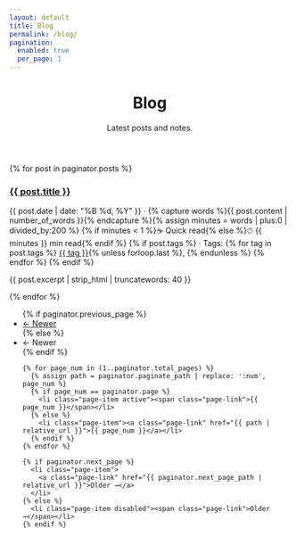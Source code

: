 ```yaml
---
layout: default
title: Blog
permalink: /blog/
pagination:
  enabled: true
  per_page: 1
---
```


<div class="container">
  <header class="mb-4">
    <h1>Blog</h1>
    <p class="lead">Latest posts and notes.</p>
  </header>

  <div class="list-group">
    {% for post in paginator.posts %}
      <article class="list-group-item">
        <h3 class="mb-1"><a href="{{ post.url | relative_url }}">{{ post.title }}</a></h3>
        <div class="small text-muted mb-2">
          {{ post.date | date: "%B %d, %Y" }} · {% capture words %}{{ post.content | number_of_words }}{% endcapture %}{% assign minutes = words | plus:0 | divided_by:200 %}
          {% if minutes < 1 %}☕ Quick read{% else %}⏱ {{ minutes }} min read{% endif %}
          {% if post.tags %} · Tags:
            {% for tag in post.tags %}
              <a href="{{ '/tag/' | append: tag | slugify | prepend: '/' | replace: '//','/' }}">{{ tag }}</a>{% unless forloop.last %}, {% endunless %}
            {% endfor %}
          {% endif %}
        </div>
        <p class="mb-0">{{ post.excerpt | strip_html | truncatewords: 40 }}</p>
      </article>
    {% endfor %}
  </div>

  <!-- Pagination controls -->
<nav aria-label="Blog pagination" class="my-4">
  <ul class="pagination justify-content-center">
    {% if paginator.previous_page %}
      <li class="page-item">
        <a class="page-link" href="{{ paginator.previous_page_path | relative_url }}">← Newer</a>
      </li>
    {% else %}
      <li class="page-item disabled"><span class="page-link">← Newer</span></li>
    {% endif %}

    {% for page_num in (1..paginator.total_pages) %}
      {% assign path = paginator.paginate_path | replace: ':num', page_num %}
      {% if page_num == paginator.page %}
        <li class="page-item active"><span class="page-link">{{ page_num }}</span></li>
      {% else %}
        <li class="page-item"><a class="page-link" href="{{ path | relative_url }}">{{ page_num }}</a></li>
      {% endif %}
    {% endfor %}

    {% if paginator.next_page %}
      <li class="page-item">
        <a class="page-link" href="{{ paginator.next_page_path | relative_url }}">Older →</a>
      </li>
    {% else %}
      <li class="page-item disabled"><span class="page-link">Older →</span></li>
    {% endif %}
  </ul>
</nav>
</div>
